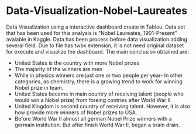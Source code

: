 # Data-Visualization-Nobel-Laureates
Data Visualization using a interactive dashboard create in Tableu. Data set that has been used for this analysis is "Nobel Laureates, 1901-Present" avaiable in Kaggle. Data has been process before data visualization adding several field. Due to file has twbx extension, it is not need original dataset for execute and visualize the dashboard.
The main conclusion obtained are:

- United States is the country with more Nobel prizes
- The majority of the winners are men
- While in physics winners are just one or two people per year- In other categories, as chemistry, there is a growing trend to work for winning Nobel prize in team.
- United States became in main country of receiving talent (people who would win a Nobel prize) from foreing contries after World War II.
- United Kingdom is second country of receiving talent. However, it is also how provide more winners of Nobel prizes to USA.
- Before World War II almost all german Nobel Prize winners with a germain institution. But after finish World War II, began a brain drain.


